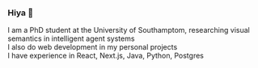 ### Hiya 👋
I am a PhD student at the University of Southamptom, researching visual semantics in intelligent agent systems <br>
I also do web development in my personal projects <br>
I have experience in React, Next.js, Java, Python, Postgres <br>

<!--
**casperUoS/casperUoS** is a ✨ _special_ ✨ repository because its `README.md` (this file) appears on your GitHub profile.

Here are some ideas to get you started:

- 🔭 I’m currently working on ...
- 🌱 I’m currently learning ...
- 👯 I’m looking to collaborate on ...
- 🤔 I’m looking for help with ...
- 💬 Ask me about ...
- 📫 How to reach me: ...
- 😄 Pronouns: ...
- ⚡ Fun fact: ...
-->
